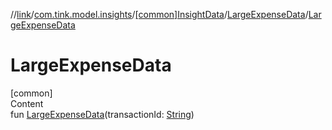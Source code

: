 //[link](../../../index.md)/[com.tink.model.insights](../../index.md)/[[common]InsightData](../index.md)/[LargeExpenseData](index.md)/[LargeExpenseData](-large-expense-data.md)



# LargeExpenseData  
[common]  
Content  
fun [LargeExpenseData](-large-expense-data.md)(transactionId: [String](https://kotlinlang.org/api/latest/jvm/stdlib/kotlin/-string/index.html))  




